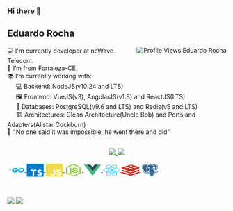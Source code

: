 ### Hi there 👋
## Eduardo Rocha
<img align="right" alt="Profile Views Eduardo Rocha" src="https://komarev.com/ghpvc/?username=rochaeduardo997&color=e05d44" />

:computer: I'm currently developer at neWave Telecom.<br/>
:house_with_garden: I’m from Fortaleza-CE.<br/>
:books: I’m currently working with:</br>
&nbsp;&nbsp;&nbsp;&nbsp;&nbsp;:computer: Backend: NodeJS(v10.24 and LTS)<br/>
&nbsp;&nbsp;&nbsp;&nbsp;&nbsp;:framed_picture: Frontend: VueJS(v3), AngularJS(v1.8) and ReactJS(LTS)<br/>
&nbsp;&nbsp;&nbsp;&nbsp;&nbsp;:floppy_disk: Databases: PostgreSQL(v9.6 and LTS) and Redis(v5 and LTS)<br/>
&nbsp;&nbsp;&nbsp;&nbsp;&nbsp;:building_construction: Architectures: Clean Architecture(Uncle Bob) and Ports and Adapters(Alistar Cockburn)<br/>
:monocle_face: "No one said it was impossible, he went there and did"

  ##
  
<div align="center">
  <a href="https://github.com/rochaeduardo997">
  <img height="180em" src="https://github-readme-stats.vercel.app/api?username=rochaeduardo997&show_icons=true&theme=monokai&include_all_commits=true&count_private=true&icon_color=EC048C"/>
  <img height="180em" src="https://github-readme-stats.vercel.app/api/top-langs/?username=rochaeduardo997&layout=compact&langs_count=7&theme=monokai"/>
</div>
  
<div style="display: inline_block">
  <br />
  <img align="center" height="30" width="40" src="https://github.com/devicons/devicon/blob/master/icons/go/go-original-wordmark.svg">
  <img align="center" height="30" width="40" src="https://github.com/devicons/devicon/blob/master/icons/typescript/typescript-plain.svg">
  <img align="center" height="30" width="40" src="https://github.com/devicons/devicon/blob/master/icons/javascript/javascript-plain.svg">

  <img align="center" height="30" width="40" src="https://github.com/devicons/devicon/blob/master/icons/nodejs/nodejs-plain.svg">
  <img align="center" height="30" width="40" src="https://github.com/devicons/devicon/blob/master/icons/vuejs/vuejs-original.svg">
  <img align="center" height="30" width="40" src="https://github.com/devicons/devicon/blob/master/icons/react/react-original.svg">

  <img align="center" height="30" width="40" src="https://github.com/devicons/devicon/blob/master/icons/redis/redis-plain.svg">
  <img align="center" height="30" width="40" src="https://github.com/devicons/devicon/blob/master/icons/postgresql/postgresql-plain.svg">
</div>
  
  ##
 <br/>
<div> 
  <a href="https://www.linkedin.com/in/carlos-eduardo-rocha-lima-70ba3a214/" target="_blank"><img src="https://img.shields.io/badge/-LinkedIn-%230077B5?style=for-the-badge&logo=linkedin&logoColor=white" target="_blank"></a>
  <a href="https://gitlab.com/rochaeduardo997/" target="_blank"><img src="https://img.shields.io/badge/GitLab-330F63?style=for-the-badge&logo=gitlab&logoColor=white" target="_blank"></a>
</div>
